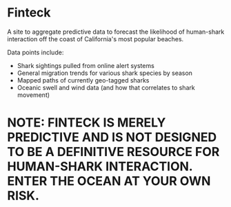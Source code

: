 # Finteck

A site to aggregate predictive data to forecast the likelihood of human-shark interaction off the coast of California's most popular beaches.

Data points include:

- Shark sightings pulled from online alert systems
- General migration trends for various shark species by season
- Mapped paths of currently geo-tagged sharks
- Oceanic swell and wind data (and how that correlates to shark movement)

# NOTE: FINTECK IS MERELY PREDICTIVE AND IS NOT DESIGNED TO BE A DEFINITIVE RESOURCE FOR HUMAN-SHARK INTERACTION. ENTER THE OCEAN AT YOUR OWN RISK.
